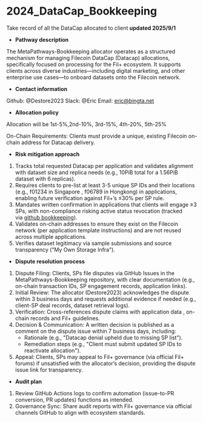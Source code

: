 # 2024_DataCap_Bookkeeping
Take record of all the DataCap allocated to client   **updated 2025/9/1**
- **Pathway description**         

The MetaPathways-Bookkeeping allocator operates as a structured mechanism for managing Filecoin DataCap (Datacap) allocations, specifically focused on processing for the Fil+ ecosystem. It supports clients across diverse industries—including digital marketing, and other enterprise use cases—to onboard datasets onto the Filecoin network.

- **Contact information**

Github: @Destore2023
Slack: @Eric
Email: eric@bingta.net

- **Allocation policy**

Allocation will be 1st-5%,2nd-10%, 3rd-15%, 4th-20%, 5th-25%

On-Chain Requirements: Clients must provide a unique, existing Filecoin on-chain address  for Datacap delivery.

- **Risk mitigation approach**
1. Tracks total requested Datacap per application and validates alignment with dataset size and replica needs (e.g., 10PiB total for a 1.56PiB dataset with 6 replicas).
2. Requires clients to pre-list at least 3-5 unique SP IDs and their locations (e.g., f01234 in Singapore , f06789 in Hongkong) in applications, enabling future verification against Fil+’s ≤30% per SP rule.
3. Mandates written confirmation in applications that clients will engage ≥3 SPs, with non-compliance risking active status revocation  (tracked via [github bookkeeping](https://github.com/Destore2023/2024_DataCap_Bookkeeping)).
4. Validates on-chain addresses to ensure they exist on the Filecoin network (per application template instructions) and are not reused across multiple applications.
5. Verifies dataset legitimacy via sample submissions and source transparency ("My Own Storage Infra").

- **Dispute resolution process**
1. Dispute Filing: Clients, SPs file disputes via GitHub Issues in the MetaPathways-Bookkeeping repository, with clear documentation (e.g., on-chain transaction IDs, SP engagement records, application links).
2. Initial Review: The allocator (Destore2023) acknowledges the dispute within 3 business days and requests additional evidence if needed (e.g., client-SP deal records, dataset retrieval logs).
3. Verification: Cross-references dispute claims with application data , on-chain records  and Fil+ guidelines.
4. Decision & Communication: A written decision is published as a comment on the dispute issue within 7 business days, including:
    - Rationale (e.g., "Datacap denial upheld due to missing SP list").
    - Remediation steps (e.g., "Client must submit updated SP IDs to reactivate allocation").
5. Appeal:  Clients, SPs may appeal to Fil+ governance (via official Fil+ forums) if unsatisfied with the allocator’s decision, providing the dispute issue link for transparency.

- **Audit plan**
1. Review GitHub Actions logs to confirm automation (issue-to-PR conversion, PR updates) functions as intended.
2. Governance Sync: Share audit reports with Fil+ governance via official channels GitHub to align with ecosystem standards.

